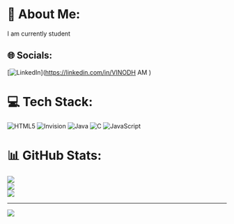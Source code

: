 # 💫 About Me:
I am currently student 


## 🌐 Socials:
[![LinkedIn](https://img.shields.io/badge/LinkedIn-%230077B5.svg?logo=linkedin&logoColor=white)](https://linkedin.com/in/VINODH  AM ) 

# 💻 Tech Stack:
![HTML5](https://img.shields.io/badge/html5-%23E34F26.svg?style=for-the-badge&logo=html5&logoColor=white) ![Invision](https://img.shields.io/badge/invision-FF3366?style=for-the-badge&logo=invision&logoColor=white) ![Java](https://img.shields.io/badge/java-%23ED8B00.svg?style=for-the-badge&logo=openjdk&logoColor=white) ![C](https://img.shields.io/badge/c-%2300599C.svg?style=for-the-badge&logo=c&logoColor=white) ![JavaScript](https://img.shields.io/badge/javascript-%23323330.svg?style=for-the-badge&logo=javascript&logoColor=%23F7DF1E)
# 📊 GitHub Stats:
![](https://github-readme-stats.vercel.app/api?username=VINODH-AM&theme=dark&hide_border=false&include_all_commits=false&count_private=false)<br/>
![](https://github-readme-streak-stats.herokuapp.com/?user=VINODH-AM&theme=dark&hide_border=false)<br/>
![](https://github-readme-stats.vercel.app/api/top-langs/?username=VINODH-AM&theme=dark&hide_border=false&include_all_commits=false&count_private=false&layout=compact)

---
[![](https://visitcount.itsvg.in/api?id=VINODH-AM&icon=0&color=0)](https://visitcount.itsvg.in)

<!-- Proudly created with GPRM ( https://gprm.itsvg.in ) -->
